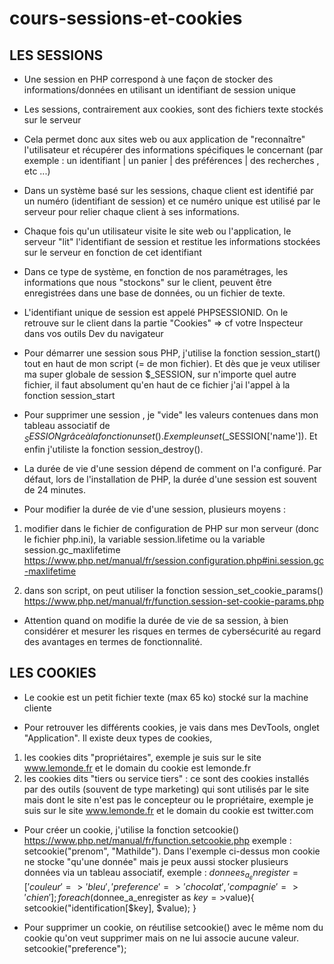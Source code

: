 # cours-sessions-et-cookies

## LES SESSIONS

- Une session en PHP correspond à une façon de stocker des informations/données en utilisant un identifiant de session unique

- Les sessions, contrairement aux cookies, sont des fichiers texte stockés sur le serveur

- Cela permet donc aux sites web ou aux application de "reconnaître" l'utilisateur et récupérer des informations spécifiques le concernant (par exemple : un identifiant | un panier | des préférences | des recherches , etc ...)

- Dans un système basé sur les sessions, chaque client est identifié par un numéro (identifiant de session) et ce numéro unique est utilisé par le serveur pour relier chaque client à ses informations. 

- Chaque fois qu'un utilisateur visite le site web ou l'application, le serveur "lit" l'identifiant de session et restitue les informations stockées sur le serveur en fonction de cet identifiant

- Dans ce type de système, en fonction de nos paramétrages, les informations que nous "stockons" sur le client, peuvent être enregistrées dans une base de données, ou un fichier de texte.

- L'identifiant unique de session est appelé PHPSESSIONID. On le retrouve sur le client dans la partie "Cookies" => cf votre Inspecteur dans vos outils Dev du navigateur

- Pour démarrer une session sous PHP, j'utilise la fonction session_start() tout en haut de mon script (= de mon fichier). Et dès que je veux utiliser ma super globale de session $_SESSION, sur n'importe quel autre fichier, il faut absolument qu'en haut de ce fichier j'ai l'appel à la fonction session_start

- Pour supprimer une session , je "vide" les valeurs contenues dans mon tableau associatif de $_SESSION grâce à la fonction unset(). Exemple unset($_SESSION['name']). Et enfin j'utiliste la fonction session_destroy(). 

- La durée de vie d'une session dépend de comment on l'a configuré. Par défaut, lors de l'installation de PHP, la durée d'une session est souvent de 24 minutes. 

- Pour modifier la durée de vie d'une session, plusieurs moyens : 
1) modifier dans le fichier de configuration de PHP sur mon serveur (donc le fichier php.ini), la variable session.lifetime ou la variable session.gc_maxlifetime
https://www.php.net/manual/fr/session.configuration.php#ini.session.gc-maxlifetime

2) dans son script, on peut utiliser la fonction session_set_cookie_params()
https://www.php.net/manual/fr/function.session-set-cookie-params.php

- Attention quand on modifie la durée de vie de sa session, à bien considérer et mesurer les risques en termes de cybersécurité au regard des avantages en termes de fonctionnalité. 


## LES COOKIES

- Le cookie est un petit fichier texte (max 65 ko) stocké sur la machine cliente

- Pour retrouver les différents cookies, je vais dans mes DevTools, onglet "Application". Il existe deux types de cookies, 
1) les cookies dits "propriétaires", exemple je suis sur le site www.lemonde.fr et le domain du cookie est lemonde.fr
2) les cookies dits "tiers ou service tiers" : ce sont des cookies installés par des outils (souvent de type marketing) qui sont utilisés par le site mais dont le site n'est pas le concepteur ou le propriétaire, exemple je suis sur le site www.lemonde.fr et le domain du cookie est twitter.com

- Pour créer un cookie, j'utilise la fonction setcookie() https://www.php.net/manual/fr/function.setcookie.php
exemple : setcookie("prenom", "Mathilde").
Dans l'exemple ci-dessus mon cookie ne stocke "qu'une donnée" mais je peux aussi stocker plusieurs données via un tableau associatif, exemple : 
$donnees_a_enregister = ['couleur' => 'bleu', 'preference' => 'chocolat', 'compagnie'=>'chien'];
foreach($donnee_a_enregister as $key=>$value){
    setcookie("identification[$key], $value);
}

- Pour supprimer un cookie, on réutilise setcookie() avec le même nom du cookie qu'on veut supprimer mais on ne lui associe aucune valeur. 
setcookie("preference");


